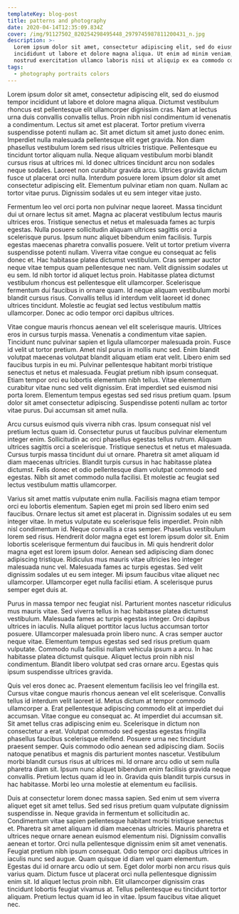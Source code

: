 ```yaml
---
templateKey: blog-post
title: patterns and photography
date: 2020-04-14T12:35:09.834Z
cover: /img/91127502_820254298495448_2979745987811200431_n.jpg
description: >-
  Lorem ipsum dolor sit amet, consectetur adipiscing elit, sed do eiusmod tempor
  incididunt ut labore et dolore magna aliqua. Ut enim ad minim veniam, quis
  nostrud exercitation ullamco laboris nisi ut aliquip ex ea commodo consequat.
tags:
  - photography portraits colors
---
```

Lorem ipsum dolor sit amet, consectetur adipiscing elit, sed do eiusmod tempor incididunt ut labore et dolore magna aliqua. Dictumst vestibulum rhoncus est pellentesque elit ullamcorper dignissim cras. Nam at lectus urna duis convallis convallis tellus. Proin nibh nisl condimentum id venenatis a condimentum. Lectus sit amet est placerat. Tortor pretium viverra suspendisse potenti nullam ac. Sit amet dictum sit amet justo donec enim. Imperdiet nulla malesuada pellentesque elit eget gravida. Non diam phasellus vestibulum lorem sed risus ultricies tristique. Pellentesque eu tincidunt tortor aliquam nulla. Neque aliquam vestibulum morbi blandit cursus risus at ultrices mi. Id donec ultrices tincidunt arcu non sodales neque sodales. Laoreet non curabitur gravida arcu. Ultrices gravida dictum fusce ut placerat orci nulla. Interdum posuere lorem ipsum dolor sit amet consectetur adipiscing elit. Elementum pulvinar etiam non quam. Nullam ac tortor vitae purus. Dignissim sodales ut eu sem integer vitae justo.

Fermentum leo vel orci porta non pulvinar neque laoreet. Massa tincidunt dui ut ornare lectus sit amet. Magna ac placerat vestibulum lectus mauris ultrices eros. Tristique senectus et netus et malesuada fames ac turpis egestas. Nulla posuere sollicitudin aliquam ultrices sagittis orci a scelerisque purus. Ipsum nunc aliquet bibendum enim facilisis. Turpis egestas maecenas pharetra convallis posuere. Velit ut tortor pretium viverra suspendisse potenti nullam. Viverra vitae congue eu consequat ac felis donec et. Hac habitasse platea dictumst vestibulum. Cras semper auctor neque vitae tempus quam pellentesque nec nam. Velit dignissim sodales ut eu sem. Id nibh tortor id aliquet lectus proin. Habitasse platea dictumst vestibulum rhoncus est pellentesque elit ullamcorper. Scelerisque fermentum dui faucibus in ornare quam. Id neque aliquam vestibulum morbi blandit cursus risus. Convallis tellus id interdum velit laoreet id donec ultrices tincidunt. Molestie ac feugiat sed lectus vestibulum mattis ullamcorper. Donec ac odio tempor orci dapibus ultrices.

Vitae congue mauris rhoncus aenean vel elit scelerisque mauris. Ultrices eros in cursus turpis massa. Venenatis a condimentum vitae sapien. Tincidunt nunc pulvinar sapien et ligula ullamcorper malesuada proin. Fusce id velit ut tortor pretium. Amet nisl purus in mollis nunc sed. Enim blandit volutpat maecenas volutpat blandit aliquam etiam erat velit. Libero enim sed faucibus turpis in eu mi. Pulvinar pellentesque habitant morbi tristique senectus et netus et malesuada. Feugiat pretium nibh ipsum consequat. Etiam tempor orci eu lobortis elementum nibh tellus. Vitae elementum curabitur vitae nunc sed velit dignissim. Erat imperdiet sed euismod nisi porta lorem. Elementum tempus egestas sed sed risus pretium quam. Ipsum dolor sit amet consectetur adipiscing. Suspendisse potenti nullam ac tortor vitae purus. Dui accumsan sit amet nulla.

Arcu cursus euismod quis viverra nibh cras. Ipsum consequat nisl vel pretium lectus quam id. Consectetur purus ut faucibus pulvinar elementum integer enim. Sollicitudin ac orci phasellus egestas tellus rutrum. Aliquam ultrices sagittis orci a scelerisque. Tristique senectus et netus et malesuada. Cursus turpis massa tincidunt dui ut ornare. Pharetra sit amet aliquam id diam maecenas ultricies. Blandit turpis cursus in hac habitasse platea dictumst. Felis donec et odio pellentesque diam volutpat commodo sed egestas. Nibh sit amet commodo nulla facilisi. Et molestie ac feugiat sed lectus vestibulum mattis ullamcorper.

Varius sit amet mattis vulputate enim nulla. Facilisis magna etiam tempor orci eu lobortis elementum. Sapien eget mi proin sed libero enim sed faucibus. Ornare lectus sit amet est placerat in. Dignissim sodales ut eu sem integer vitae. In metus vulputate eu scelerisque felis imperdiet. Proin nibh nisl condimentum id. Neque convallis a cras semper. Phasellus vestibulum lorem sed risus. Hendrerit dolor magna eget est lorem ipsum dolor sit. Enim lobortis scelerisque fermentum dui faucibus in. Mi quis hendrerit dolor magna eget est lorem ipsum dolor. Aenean sed adipiscing diam donec adipiscing tristique. Ridiculus mus mauris vitae ultricies leo integer malesuada nunc vel. Malesuada fames ac turpis egestas. Sed velit dignissim sodales ut eu sem integer. Mi ipsum faucibus vitae aliquet nec ullamcorper. Ullamcorper eget nulla facilisi etiam. A scelerisque purus semper eget duis at.

Purus in massa tempor nec feugiat nisl. Parturient montes nascetur ridiculus mus mauris vitae. Sed viverra tellus in hac habitasse platea dictumst vestibulum. Malesuada fames ac turpis egestas integer. Orci dapibus ultrices in iaculis. Nulla aliquet porttitor lacus luctus accumsan tortor posuere. Ullamcorper malesuada proin libero nunc. A cras semper auctor neque vitae. Elementum tempus egestas sed sed risus pretium quam vulputate. Commodo nulla facilisi nullam vehicula ipsum a arcu. In hac habitasse platea dictumst quisque. Aliquet lectus proin nibh nisl condimentum. Blandit libero volutpat sed cras ornare arcu. Egestas quis ipsum suspendisse ultrices gravida.

Quis vel eros donec ac. Praesent elementum facilisis leo vel fringilla est. Cursus vitae congue mauris rhoncus aenean vel elit scelerisque. Convallis tellus id interdum velit laoreet id. Metus dictum at tempor commodo ullamcorper a. Erat pellentesque adipiscing commodo elit at imperdiet dui accumsan. Vitae congue eu consequat ac. At imperdiet dui accumsan sit. Sit amet tellus cras adipiscing enim eu. Scelerisque in dictum non consectetur a erat. Volutpat commodo sed egestas egestas fringilla phasellus faucibus scelerisque eleifend. Posuere urna nec tincidunt praesent semper. Quis commodo odio aenean sed adipiscing diam. Sociis natoque penatibus et magnis dis parturient montes nascetur. Vestibulum morbi blandit cursus risus at ultrices mi. Id ornare arcu odio ut sem nulla pharetra diam sit. Ipsum nunc aliquet bibendum enim facilisis gravida neque convallis. Pretium lectus quam id leo in. Gravida quis blandit turpis cursus in hac habitasse. Morbi leo urna molestie at elementum eu facilisis.

Duis at consectetur lorem donec massa sapien. Sed enim ut sem viverra aliquet eget sit amet tellus. Sed sed risus pretium quam vulputate dignissim suspendisse in. Neque gravida in fermentum et sollicitudin ac. Condimentum vitae sapien pellentesque habitant morbi tristique senectus et. Pharetra sit amet aliquam id diam maecenas ultricies. Mauris pharetra et ultrices neque ornare aenean euismod elementum nisi. Dignissim convallis aenean et tortor. Orci nulla pellentesque dignissim enim sit amet venenatis. Feugiat pretium nibh ipsum consequat. Odio tempor orci dapibus ultrices in iaculis nunc sed augue. Quam quisque id diam vel quam elementum. Egestas dui id ornare arcu odio ut sem. Eget dolor morbi non arcu risus quis varius quam. Dictum fusce ut placerat orci nulla pellentesque dignissim enim sit. Id aliquet lectus proin nibh. Elit ullamcorper dignissim cras tincidunt lobortis feugiat vivamus at. Tellus pellentesque eu tincidunt tortor aliquam. Pretium lectus quam id leo in vitae. Ipsum faucibus vitae aliquet nec.
